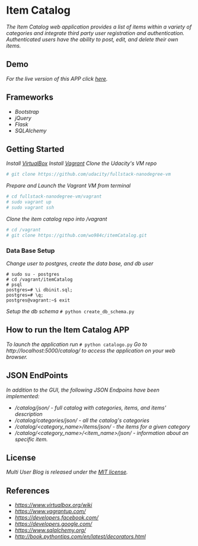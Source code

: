 # Item Catalog

_The Item Catalog web application provides a list of items within a variety of categories and integrate third party user registration and authentication. Authenticated users have the ability to post, edit, and delete their own items._


## Demo

_For the live version of this APP click [here](https://itemcatalog.wo984c.net)._


## Frameworks

* _Bootstrap_
* _jQuery_
* _Flask_
* _SQLAlchemy_


## Getting Started

_Install [VirtualBox](https://www.virtualbox.org/wiki/Downloads)_
_Install [Vagrant](https://www.vagrantup.com/downloads.html)_
_Clone the Udacity's VM repo_
``` sh
# git clone https://github.com/udacity/fullstack-nanodegree-vm 
```
_Prepare and Launch the Vagrant VM from terminal_
``` sh
# cd fullstack-nanodegree-vm/vagrant
# sudo vagrant up
# sudo vagrant ssh
```
_Clone the item catalog repo into /vagrant_
``` sh
# cd /vagrant
# git clone https://github.com/wo984c/itemCatalog.git
```

### Data Base Setup

_Change user to postgres, create the data base, and db user_

```
# sudo su - postgres
# cd /vagrant/itemCatalog
# psql
postgres=# \i dbinit.sql;
postgres=# \q;
postgres@vagrant:~$ exit
```

_Setup the db schema_ ``` # python create_db_schema.py ```


## How to run the Item Catalog APP

_To launch the application run_ ``` # python catalogo.py ```
_Go to http://localhost:5000/catalog/ to access the application on your web browser._


## JSON EndPoints

_In addition to the GUI, the following JSON Endpoins have been implemented:_ 

* _/catalog/json/ - full catalog with categories, items, and items' description_
* _/catalog/categories/json/ - all the catalog's categories_
* _/catalog/<category_name>/items/json/ - the items for a given category_
* _/catalog/<category_name>/<item_name>/json/ - information about an specific item._


## License

_Multi User Blog is released under the [MIT license](https://github.com/wo984c/itemCatalog/blob/master/LICENSE.txt)._


## References

* _https://www.virtualbox.org/wiki_
* _https://www.vagrantup.com/_
* _https://developers.facebook.com/_
* _https://developers.google.com/_
* _https://www.sqlalchemy.org/_
* _http://book.pythontips.com/en/latest/decorators.html_
